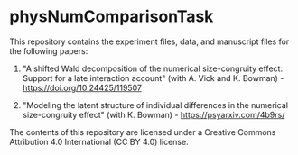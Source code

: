 # physNumComparisonTask

This repository contains the experiment files, data, and manuscript files for the following papers:

1. "A shifted Wald decomposition of the numerical size-congruity effect: Support for a late interaction account" (with A. Vick and K. Bowman) - https://doi.org/10.24425/119507

2. "Modeling the latent structure of individual differences in the numerical size-congruity effect" (with K. Bowman) - https://psyarxiv.com/4b9rs/

The contents of this repository are licensed under a Creative Commons Attribution 4.0 International (CC BY 4.0) license.
